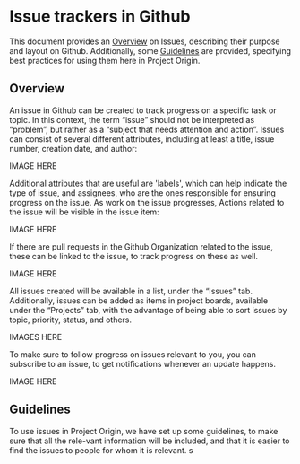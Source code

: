 # Issue trackers in Github
This document provides an [Overview](#overview) on Issues, describing their purpose and layout on Github. Additionally, some [Guidelines](#guidelines) are provided, specifying best practices for using them here in Project Origin.  

## Overview
An issue in Github can be created to track progress on a specific task or topic. In this context, the term “issue” should not be interpreted as “problem”, but rather as a “subject that needs attention and action”. Issues can consist of several different attributes, including at least a title, issue number, creation date, and author:

IMAGE HERE

Additional attributes that are useful are 'labels', which can help indicate the type of issue, and assignees, who are the ones responsible for ensuring progress on the issue. As work on the issue progresses, Actions related to the issue will be visible in the issue item:

IMAGE HERE

If there are pull requests in the Github Organization related to the issue, these can be linked to the issue, to track progress on these as well. 

IMAGE HERE

All issues created will be available in a list, under the “Issues” tab. Additionally, issues can be added as items in project boards, available under the “Projects” tab, with the advantage of being able to sort issues by topic, priority, status, and others. 

IMAGES HERE

To make sure to follow progress on issues relevant to you, you can subscribe to an issue, to get notifications whenever an update happens. 

IMAGE HERE


## Guidelines

To use issues in Project Origin, we have set up some guidelines, to make sure that all the rele-vant information will be included, and that it is easier to find the issues to people for whom it is relevant. s 
